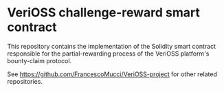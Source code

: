 # VeriOSS challenge-reward smart contract

This repository contains the implementation of the Solidity smart contract responsible for the partial-rewarding process of the VeriOSS platform's bounty-claim protocol.

See https://github.com/FrancescoMucci/VeriOSS-project for other related repositories.
